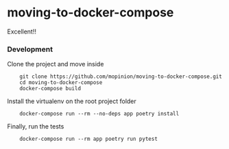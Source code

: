 # moving-to-docker-compose

Excellent!!

### Development

Clone the project and move inside
```shell
    git clone https://github.com/mopinion/moving-to-docker-compose.git
    cd moving-to-docker-compose
    docker-compose build
```
 
Install the virtualenv on the root project folder
```shell
    docker-compose run --rm --no-deps app poetry install
```

Finally, run the tests
```shell
    docker-compose run --rm app poetry run pytest
```
